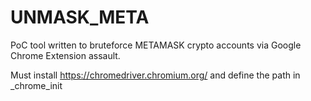 # UNMASK_META
PoC tool written to bruteforce METAMASK crypto accounts via Google Chrome Extension assault.

Must install https://chromedriver.chromium.org/ and define the path in _chrome_init

